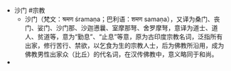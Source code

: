 - 沙门 #宗教
	- 沙门（梵文：श्रमण śramaṇa；巴利语：शमण samaṇa），又译为桑门、丧门、娑门、沙门那、沙迦懑曩、室摩那弩、舍罗摩弩，意译为道士、道人、贫道等，意为“勤息”、“止息”等意，原为古印度宗教名词，泛指所有出家，修行苦行、禁欲，以乞食为生的宗教人士，后为佛教所沿用，成为佛教男性出家众（比丘）的代名词，在汉传佛教中，意义略同于和尚。
-